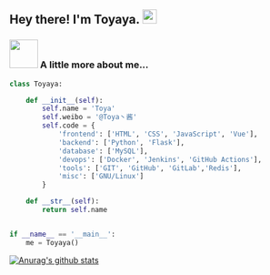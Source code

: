 <h2> Hey there! I'm Toyaya. <img src="https://github.com/souvikguria98/souvikguria98/blob/master/Hi.gif" width="25"></h2>


### <img src="https://media.giphy.com/media/VgCDAzcKvsR6OM0uWg/giphy.gif" width="50"> A little more about me...  
```python
class Toyaya:

    def __init__(self):
        self.name = 'Toya'
        self.weibo = '@Toya丶酱'
        self.code = {
            'frontend': ['HTML', 'CSS', 'JavaScript', 'Vue'],
            'backend': ['Python', 'Flask'],
            'database': ['MySQL'],
            'devops': ['Docker', 'Jenkins', 'GitHub Actions'],
            'tools': ['GIT', 'GitHub', 'GitLab','Redis'],
            'misc': ['GNU/Linux']
        }

    def __str__(self):
        return self.name


if __name__ == '__main__':
    me = Toyaya()


```

[![Anurag's github stats](https://github-readme-stats.vercel.app/api?username=Toyaya&show_icons=true&theme=dracula)](https://github.com/anuraghazra/github-readme-stats)

